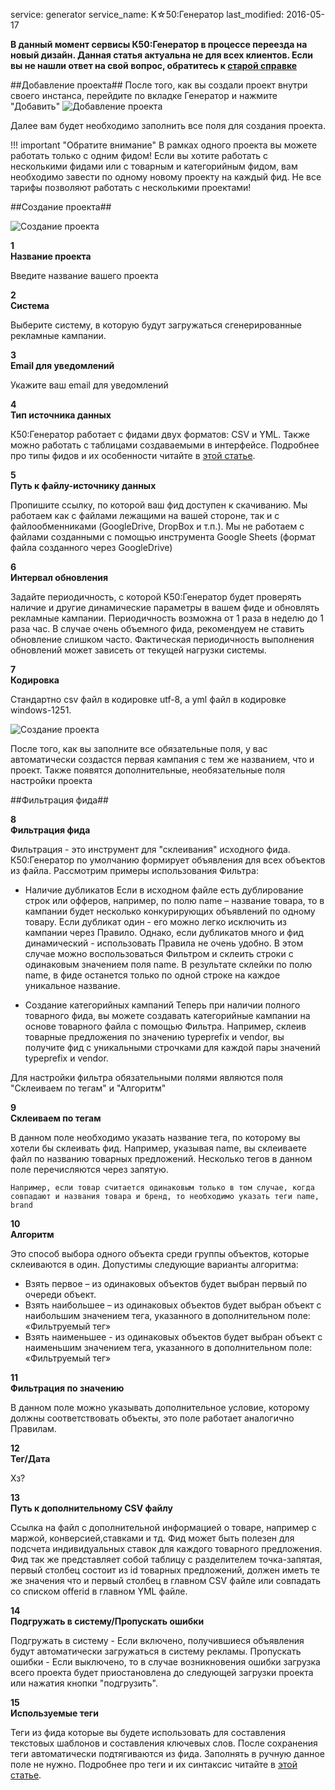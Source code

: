 service: generator
service_name: K☆50:Генератор
last_modified: 2016-05-17

**В данный момент сервисы К50:Генератор в процессе переезда на новый дизайн. Данная статья актуальна не для всех клиентов. Если вы не нашли ответ на свой вопрос, обратитесь к [старой справке](https://wiki.k50.ru/index.php?title=K50_%D0%93%D0%B5%D0%BD%D0%B5%D1%80%D0%B0%D1%82%D0%BE%D1%80_2.0)**

##Добавление проекта##
После того, как вы создали проект внутри своего инстанса, перейдите по вкладке Генератор и нажмите "Добавить"
![Добавление проекта](/generator/start/sozdanie_proekta.png)

Далее вам будет необходимо заполнить все поля для создания проекта.

!!! important "Обратите внимание"
	В рамках одного проекта вы можете работать только с одним фидом! Если вы хотите работать с несколькими фидами или с товарным и категорийным фидом, вам необходимо завести по одному новому проекту на каждый фид. 
    Не все тарифы позволяют работать с несколькими проектами!

##Создание проекта##

![Создание проекта](/generator/start/sozdanie_proekta1.png)

**<div class="dig">1</div><div class="header">Название проекта</div>**

Введите название вашего проекта

**<div class="dig">2</div><div class="header">Система</div>**

Выберите систему, в которую будут загружаться сгенерированные рекламные кампании.

**<div class="dig">3</div><div class="header">Email для уведомлений</div>**

Укажите ваш email для уведомлений

**<div class="dig">4</div><div class="header">Тип источника данных</div>**

К50:Генератор работает с фидами двух форматов: CSV и YML. Также можно работать с таблицами создаваемыми в интерфейсе. Подробнее про типы фидов и их особенности читайте в [этой статье](http://help.k50.ru/generator/feed/).


**<div class="dig">5</div><div class="header">Путь к файлу-источнику данных</div>**

Пропишите ссылку, по которой ваш фид доступен к скачиванию.
Мы работаем как с файлами лежащими на вашей стороне, так и с файлообменниками (GoogleDrive, DropBox и т.п.). Мы не работаем с файлами созданными с помощью инструмента Google Sheets (формат файла созданного через GoogleDrive)

**<div class="dig">6</div><div class="header">Интервал обновления</div>**

Задайте периодичность, с которой К50:Генератор будет проверять наличие и другие динамические параметры в вашем фиде и обновлять рекламные кампании. 
Периодичность возможна от 1 раза в неделю до 1 раза час. 
В случае очень объемного фида, рекомендуем не ставить обновление слишком часто. 
Фактическая периодичность выполнения обновлений может зависеть от текущей нагрузки системы.

**<div class="dig">7</div><div class="header">Кодировка</div>**

Стандартно csv файл в кодировке utf-8, а yml файл в кодировке windows-1251.

![Создание проекта](/generator/start/sozdanie_proekta2.png)

После того, как вы заполните все обязательные поля, у вас автоматически создастся первая кампания с тем же названием, что и проект. Также появятся дополнительные, необязательные поля настройки проекта

##Фильтрация фида##

**<div class="dig">8</div><div class="header">Фильтрация фида</div>**

Фильтрация - это инструмент для "склеивания" исходного фида. 
К50:Генератор по умолчанию формирует объявления для всех объектов из файла. Рассмотрим примеры использования Фильтра:

- Наличие дубликатов
Если в исходном файле есть дублирование строк или офферов, например, по полю name – название товара, то в кампании будет несколько конкурирующих объявлений по одному товару. Если дубликат один - его можно легко исключить из кампании через Правило. Однако, если дубликатов много и фид динамический - использовать Правила не очень удобно. В этом случае можно воспользоваться Фильтром и склеить строки с одинаковым значением поля name. В результате склейки по полю name, в фиде останется только по одной строке на каждое уникальное название.

- Создание категорийных кампаний
Теперь при наличии полного товарного фида, вы можете создавать категорийные кампании на основе товарного файла с помощью Фильтра. Например, склеив товарные предложения по значению typeprefix и vendor, вы получите фид с уникальными строчками для каждой пары значений typeprefix и vendor.

Для настройки фильтра обязательными полями являются поля "Склеиваем по тегам" и "Алгоритм"

**<div class="dig">9</div><div class="header">Склеиваем по тегам</div>**

В данном поле необходимо указать название тега, по которому вы хотели бы склеивать фид.
Например, указывая name, вы склеиваете файл по названию товарных предложений. 
Несколько тегов в данном поле перечисляются через запятую.

`Например, если товар считается одинаковым только в том случае, когда совпадают и названия товара и бренд, то необходимо указать теги name, brand`

**<div class="dig">10</div><div class="header">Алгоритм</div>**

Это способ выбора одного объекта среди группы объектов, которые склеиваются в один. Допустимы следующие варианты алгоритма:

- Взять первое – из одинаковых объектов будет выбран первый по очереди объект.
- Взять наибольшее – из одинаковых объектов будет выбран объект с наибольшим значением тега, указанного в дополнительном поле: «Фильтруемый тег»
- Взять наименьшее - из одинаковых объектов будет выбран объект с наименьшим значением тега, указанного в дополнительном поле: «Фильтруемый тег»

**<div class="dig">11</div><div class="header">Фильтрация по значению</div>**

В данном поле можно указывать дополнительное условие, которому должны соответствовать объекты, это поле работает аналогично Правилам.

**<div class="dig">12</div><div class="header">Тег/Дата</div>**

Хз?

**<div class="dig">13</div><div class="header">Путь к дополнительному CSV файлу</div>**

Ссылка на файл с дополнительной информацией о товаре, например с маржой, конверсией,ставками и тд. Фид может быть полезен для подсчета индивидуальных ставок для каждого товарного предложения. Фид так же представляет собой таблицу с разделителем точка-запятая, первый столбец состоит из id товарных предложений, должен иметь те же значения что и первый столбец в главном CSV файле или совпадать со списком offerid в главном YML файле.

**<div class="dig">14</div><div class="header">Подгружать в систему/Пропускать ошибки</div>**

Подгружать в систему - Если включено, получившиеся объявления будут автоматически загружаться в систему рекламы.
Пропускать ошибки - Если выключено, то в случае возникновения ошибки загрузка всего проекта будет приостановлена до следующей загрузки проекта или нажатия кнопки "подгрузить".


**<div class="dig">15</div><div class="header">Используемые теги</div>**

Теги из фида которые вы будете использовать для составления текстовых шаблонов и составления ключевых слов. После сохранения теги автоматически подтягиваются из фида. Заполнять в ручную данное поле не нужно.
Подробнее про теги и их синтаксис читайте в [этой статье](http://help.k50.ru/generator/functions/tags/).